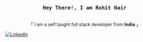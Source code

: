 <!-- Intro  -->
<h3 align="center"><samp> Hey There!, I am <b>Rohit Nair</b> </samp></h3>

<p align="center"> <br>「 I am a self taught full stack developer from <b>India</b> 」<br> </p>

<!-- Linkedin -->
<a href="https://www.linkedin.com/in/rohitrnair9" target="_blank">
  <img align="center" src="https://img.shields.io/badge/LinkedIn-0077B5?style=for-the-badge&logo=linkedin&logoColor=white" alt="LinkedIn"/>
 </a>
